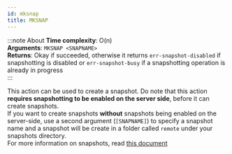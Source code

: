 ```yaml
---
id: mksnap
title: MKSNAP
---
```

:::note About
**Time complexity**: O(n)  
**Arguments**: `MKSNAP <SNAPNAME>`  
**Returns**: Okay if succeeded, otherwise it returns `err-snapshot-disabled` if snapshotting is disabled or `err-snapshot-busy` if a snapshotting operation is already in progress  
:::

  This action can be used to create a snapshot. Do note that this action **requires snapshotting to be enabled on the server side**, before it can create snapshots.  
  If you want to create snapshots **without** snapshots being enabled on the server-side, use a second argument (`[SNAPNAME]`) to specify a snapshot name and a snapshot will be create in a folder called `remote` under your snapshots directory.  
  For more information on snapshots, read [this document](/snapshots)
  